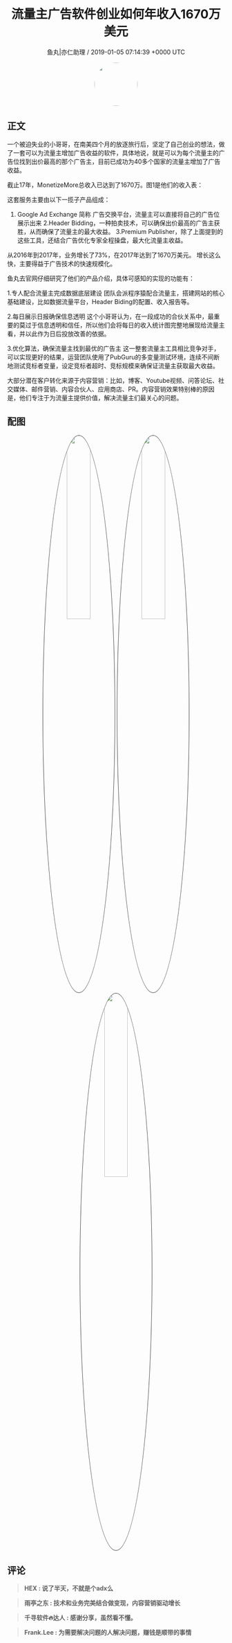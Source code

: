 <h1 align="center">流量主广告软件创业如何年收入1670万美元</h1>
<p align="center">
    <a>鱼丸|亦仁助理 / 2019-01-05 07:14:39 &#43;0000 UTC</a>
</p>

<div align="center">
    <img src="https://images.zsxq.com/FtTHJfWYtR2To4jzwGiUQdhHaRRa?e=1590940799&amp;token=kIxbL07-8jAj8w1n4s9zv64FuZZNEATmlU_Vm6zD:AMY_BShrw-7TP6Fmqq7D-Deyytw=" width="100" height="100" style="border:1px solid;border-radius:50%; color:#ffffff"/>
</div>

## 正文

<div>
 

一个被迫失业的小哥哥，在南美四个月的放逐旅行后，坚定了自己创业的想法，做了一套可以为流量主增加广告收益的软件，具体地说，就是可以为每个流量主的广告位找到出价最高的那个广告主，目前已成功为40多个国家的流量主增加了广告收益。

截止17年，MonetizeMore总收入已达到了1670万。图1是他们的收入表：

这套服务主要由以下一揽子产品组成：

1. Google Ad Exchange 简称 广告交换平台，流量主可以直接将自己的广告位展示出来
2.Header Bidding，一种拍卖技术，可以确保出价最高的广告主获胜，从而确保了流量主的最大收益。
3.Premium Publisher，除了上面提到的这些工具，还结合广告优化专家全程操盘，最大化流量主收益。

从2016年到2017年，业务增长了73%，在2017年达到了1670万美元。
增长这么快，主要得益于广告技术的快速规模化。

鱼丸去官网仔细研究了他们的产品介绍，具体可感知的实现的功能有：

1.专人配合流量主完成数据底层建设
团队会派程序猿配合流量主，搭建网站的核心基础建设，比如数据流量平台，Header Biding的配置、收入报告等。

2.每日展示日报确保信息透明
这个小哥哥认为，在一段成功的合伙关系中，最重要的莫过于信息透明和信任，所以他们会将每日的收入统计图完整地展现给流量主看，并以此作为日后投放改善的依据。

3.优化算法，确保流量主找到最优的广告主
这一整套流量主工具相比竞争对手，可以实现更好的结果，运营团队使用了PubGuru的多变量测试环境，连续不间断地测试竞标者变量，设定竞标者超时、竞标规模来确保证流量主获取最大收益。

大部分潜在客户转化来源于内容营销：比如，博客、Youtube视频、问答论坛、社交媒体、邮件营销、内容合伙人、应用商店、PR。内容营销效果特别棒的原因是，他们专注于为流量主提供价值，解决流量主们最关心的问题。
</div>

## 配图
<div class="image" align="center">

<img src="https://images.zsxq.com/Fu01keTKK7cnoU0xB8taA7fnKL0T?imageMogr2/auto-orient/thumbnail/800x/format/jpg/blur/1x0/quality/75&amp;e=1590940799&amp;token=kIxbL07-8jAj8w1n4s9zv64FuZZNEATmlU_Vm6zD:yqIZP6ZxjKpQoBzETnrMm5avn18=" width="33%" height="33%" style="border:1px solid;border-radius:50%; color:#3c3f41"/>

<img src="https://images.zsxq.com/Fm-QtmuPRZDEEymiNyMOBWlJzJcP?imageMogr2/auto-orient/thumbnail/800x/format/jpg/blur/1x0/quality/75&amp;e=1590940799&amp;token=kIxbL07-8jAj8w1n4s9zv64FuZZNEATmlU_Vm6zD:gwCrIDwmvTLUh_9KaBDR1oA03JY=" width="33%" height="33%" style="border:1px solid;border-radius:50%; color:#3c3f41"/>

<img src="https://images.zsxq.com/FlkkdWeHKs802FQypxO3CmZGfBTR?imageMogr2/auto-orient/thumbnail/800x/format/jpg/blur/1x0/quality/75&amp;e=1590940799&amp;token=kIxbL07-8jAj8w1n4s9zv64FuZZNEATmlU_Vm6zD:eI2xL6CSMIl-M9VZ4DqQC79SO7o=" width="33%" height="33%" style="border:1px solid;border-radius:50%; color:#3c3f41"/>

</div>

## 评论

<div align="left">
<div>

<blockquote >
<span> <strong>HEX : 说了半天，不就是个adx么 </strong></span>
</blockquote>

<blockquote >
<span> <strong>雨亭之东 : 技术和业务完美结合做变现，内容营销驱动增长 </strong></span>
</blockquote>

<blockquote >
<span> <strong>千寻软件🔥达人 : 感谢分享，虽然看不懂。 </strong></span>
</blockquote>

<blockquote >
<span> <strong>Frank.Lee : 为需要解决问题的人解决问题，赚钱是顺带的事情 </strong></span>
</blockquote>

</div>
</div>